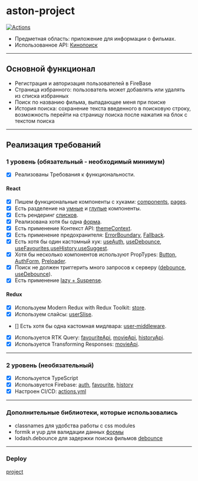 # aston-project

[![Actions](https://github.com/BullatBor/aston_project/actions/workflows/checks.yml/badge.svg)](https://github.com/BullatBor/aston_project/actions/workflows/checks.yml)

- Предметная область: приложение для информации о фильмах.
- Использованное API: [Кинопоиск](https://api.kinopoisk.dev/)

---

## Основной функционал

- Регистрация и авторизация пользователей в FireBase
- Страница избранного: пользователь может добавлять или удалять из списка избранных
- Поиск по названию фильма, выпадающее меня при поиске
- История поиска: сохранение текста введенного в поисковую строку, возможность перейти на страницу поиска после нажатия на блок с текстом поиска

---

## Реализация требований

### 1 уровень (обязательный - необходимый минимум)

- [x] Реализованы Требования к функциональности.

#### React

- [x] Пишем функциональные компоненты c хуками: [components](src/ui/components), [pages](src/pages).
- [x] Есть разделение на [умные](src/pages/MainPage/MainPage.tsx) и [глупые](src\ui\elements\Button\Button.tsx) компоненты.
- [x] Есть рендеринг [списков](src/pages/MainPage/MainPage.tsx).
- [x] Реализована хотя бы одна [форма](src\ui\components\AuthButtons\AuthButtons.tsx).
- [x] Есть применение Контекст API: [themeContext](src\context\ThemeContext.ts).
- [x] Есть применение предохранителя: [ErrorBoundary](src/app.tsx), [Fallback](src\ui\components\ErrorBoundary\ErrorBoundary.tsx).
- [x] Есть хотя бы один кастомный хук: [useAuth](src/hooks/useAuth.ts), [useDebounce](src/hooks/useDebounce.ts), [useFavourites](src/hooks/useFavourites.ts),[useHistory](src/hooks/useHistory.ts),[useSuggest](src/hooks/useSuggest.ts).
- [x] Хотя бы несколько компонентов используют PropTypes: [Button](src\ui\elements\Button\Button.tsx), [AuthForm](src\ui\components\AuthForm\AuthForm.tsx), [Preloader](src\ui\elements\Preloader\Preloader.tsx).
- [x] Поиск не должен триггерить много запросов к серверу ([debounce](src\ui\components\Search\Search.tsx), [useDebounce](src/hooks/useDebounce.ts)).
- [x] Есть применение [lazy + Suspense](src\ui\components\Main\Main.tsx).

#### Redux

- [x] Используем Modern Redux with Redux Toolkit: [store](src/store/store.ts).
- [x] Используем слайсы: [userSlise](src\store\auth\authSlice.ts).
- [] Есть хотя бы одна кастомная мидлвара: [user-middleware](src/store/middlewares/user-middleware.ts).
- [x] Используется RTK Query: [favouriteApi](src\store\rtkQuery\favoritesApi.ts), [movieApi](src\store\rtkQuery\movieApi.ts), [historyApi](src\store\rtkQuery\historyApi.ts).
- [x] Используется Transforming Responses: [movieApi](src\store\rtkQuery\movieApi.ts).

---

### 2 уровень (необязательный)

- [x] Используется TypeScript
- [x] Использвуется Firebase: [auth](src/hooks/useAuth.ts), [favourite](src/hooks/useFavourites.ts), [history](src/hooks/useHistory.ts)
- [x] Настроен CI/CD: [actions.yml](.github\workflows\checks.yml)

---

### Дополнительные библиотеки, которые использовались

- classnames для удобства работы с css modules
- formik и yup для валидации данных [формы](src/ui/components/AuthForm/AuthForm.tsx)
- lodash.debounce для задержки поиска фильмов [debounce](src/hooks/useDebounce.ts)

---

### Deploy

[project](https://bullatbor.github.io/aston_project/)
